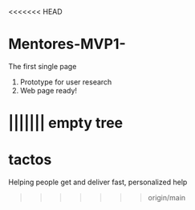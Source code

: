 <<<<<<< HEAD
# Mentores-MVP1-
The first single page

1. Prototype for user research
2. Web page ready!

||||||| empty tree
=======
# tactos
Helping people get and deliver fast, personalized help
>>>>>>> origin/main
